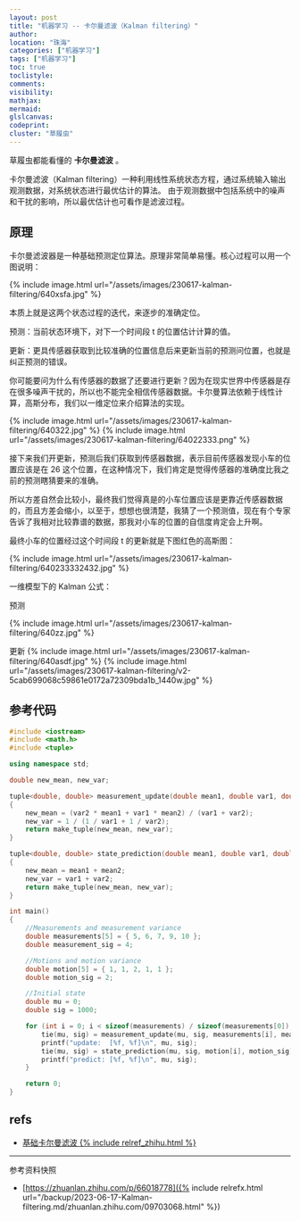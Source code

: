 ```yaml
---
layout: post
title: "机器学习 -- 卡尔曼滤波（Kalman filtering）"
author:
location: "珠海"
categories: ["机器学习"]
tags: ["机器学习"]
toc: true
toclistyle:
comments:
visibility:
mathjax:
mermaid:
glslcanvas:
codeprint:
cluster: "草履虫"
---
```


草履虫都能看懂的 **卡尔曼滤波** 。

卡尔曼滤波（Kalman filtering）一种利用线性系统状态方程，通过系统输入输出观测数据，对系统状态进行最优估计的算法。
由于观测数据中包括系统中的噪声和干扰的影响，所以最优估计也可看作是滤波过程。


## 原理

卡尔曼滤波器是一种基础预测定位算法。原理非常简单易懂。核心过程可以用一个图说明：

{% include image.html url="/assets/images/230617-kalman-filtering/640xsfa.jpg" %}

本质上就是这两个状态过程的迭代，来逐步的准确定位。

预测：当前状态环境下，对下一个时间段 t 的位置估计计算的值。

更新：更具传感器获取到比较准确的位置信息后来更新当前的预测问位置，也就是纠正预测的错误。

你可能要问为什么有传感器的数据了还要进行更新？因为在现实世界中传感器是存在很多噪声干扰的，所以也不能完全相信传感器数据。卡尔曼算法依赖于线性计算，高斯分布，我们以一维定位来介绍算法的实现。

{% include image.html url="/assets/images/230617-kalman-filtering/640322.jpg" %}
{% include image.html url="/assets/images/230617-kalman-filtering/64022333.png" %}

接下来我们开更新，预测后我们获取到传感器数据，表示目前传感器发现小车的位置应该是在 26 这个位置，在这种情况下，我们肯定是觉得传感器的准确度比我之前的预测瞎猜要来的准确。

所以方差自然会比较小，最终我们觉得真是的小车位置应该是更靠近传感器数据的，而且方差会缩小，以至于，想想也很清楚，我猜了一个预测值，现在有个专家告诉了我相对比较靠谱的数据，那我对小车的位置的自信度肯定会上升啊。

最终小车的位置经过这个时间段 t 的更新就是下图红色的高斯图：

{% include image.html url="/assets/images/230617-kalman-filtering/640233332432.jpg" %}

一维模型下的 Kalman 公式：

预测

{% include image.html url="/assets/images/230617-kalman-filtering/640zz.jpg" %}

更新
{% include image.html url="/assets/images/230617-kalman-filtering/640asdf.jpg" %}
{% include image.html url="/assets/images/230617-kalman-filtering/v2-5cab699068c59861e0172a72309bda1b_1440w.jpg" %}


## 参考代码

```cpp
#include <iostream>
#include <math.h>
#include <tuple>

using namespace std;

double new_mean, new_var;

tuple<double, double> measurement_update(double mean1, double var1, double mean2, double var2)
{
    new_mean = (var2 * mean1 + var1 * mean2) / (var1 + var2);
    new_var = 1 / (1 / var1 + 1 / var2);
    return make_tuple(new_mean, new_var);
}

tuple<double, double> state_prediction(double mean1, double var1, double mean2, double var2)
{
    new_mean = mean1 + mean2;
    new_var = var1 + var2;
    return make_tuple(new_mean, new_var);
}

int main()
{
    //Measurements and measurement variance
    double measurements[5] = { 5, 6, 7, 9, 10 };
    double measurement_sig = 4;

    //Motions and motion variance
    double motion[5] = { 1, 1, 2, 1, 1 };
    double motion_sig = 2;

    //Initial state
    double mu = 0;
    double sig = 1000;

    for (int i = 0; i < sizeof(measurements) / sizeof(measurements[0]); i++) {
        tie(mu, sig) = measurement_update(mu, sig, measurements[i], measurement_sig);
        printf("update:  [%f, %f]\n", mu, sig);
        tie(mu, sig) = state_prediction(mu, sig, motion[i], motion_sig);
        printf("predict: [%f, %f]\n", mu, sig);
    }

    return 0;
}
```


## refs

* [基础卡尔曼滤波 {% include relref_zhihu.html %}](https://zhuanlan.zhihu.com/p/66018778)



<hr class='reviewline'/>
<p class='reviewtip'><script type='text/javascript' src='{% include relref.html url="/assets/reviewjs/blogs/2023-06-17-Kalman-filtering.md.js" %}'></script></p>
<font class='ref_snapshot'>参考资料快照</font>

- [https://zhuanlan.zhihu.com/p/66018778]({% include relrefx.html url="/backup/2023-06-17-Kalman-filtering.md/zhuanlan.zhihu.com/09703068.html" %})
